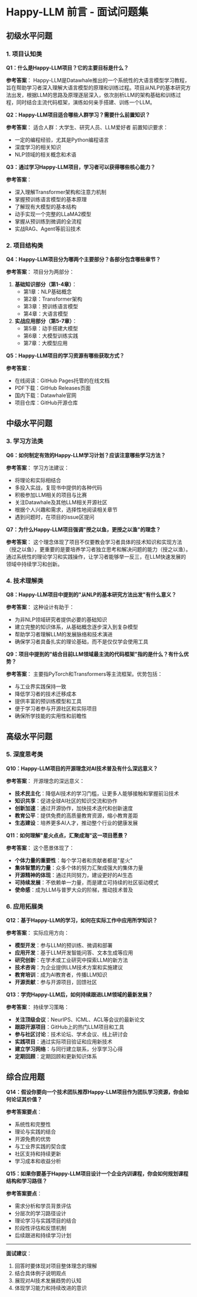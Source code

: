 # Happy-LLM 前言 - 面试问题集

## 初级水平问题

### 1. 项目认知类
**Q1：什么是Happy-LLM项目？它的主要目标是什么？**

**参考答案**：
Happy-LLM是Datawhale推出的一个系统性的大语言模型学习教程，旨在帮助学习者深入理解大语言模型的原理和训练过程。项目从NLP的基本研究方法出发，根据LLM的思路及原理逐层深入，依次剖析LLM的架构基础和训练过程，同时结合主流代码框架，演练如何亲手搭建、训练一个LLM。

**Q2：Happy-LLM项目适合哪些人群学习？需要什么前置知识？**

**参考答案**：
适合人群：大学生、研究人员、LLM爱好者
前置知识要求：
- 一定的编程经验，尤其是Python编程语言
- 深度学习的相关知识
- NLP领域的相关概念和术语

**Q3：通过学习Happy-LLM项目，学习者可以获得哪些核心能力？**

**参考答案**：
- 深入理解Transformer架构和注意力机制
- 掌握预训练语言模型的基本原理
- 了解现有大模型的基本结构
- 动手实现一个完整的LLaMA2模型
- 掌握从预训练到微调的全流程
- 实战RAG、Agent等前沿技术

### 2. 项目结构类
**Q4：Happy-LLM项目分为哪两个主要部分？各部分包含哪些章节？**

**参考答案**：
项目分为两部分：
1. **基础知识部分（第1-4章）**：
   - 第1章：NLP基础概念
   - 第2章：Transformer架构
   - 第3章：预训练语言模型
   - 第4章：大语言模型
2. **实战应用部分（第5-7章）**：
   - 第5章：动手搭建大模型
   - 第6章：大模型训练实践
   - 第7章：大模型应用

**Q5：Happy-LLM项目的学习资源有哪些获取方式？**

**参考答案**：
- 在线阅读：GitHub Pages托管的在线文档
- PDF下载：GitHub Releases页面
- 国内下载：Datawhale官网
- 项目仓库：GitHub开源仓库

## 中级水平问题

### 3. 学习方法类
**Q6：如何制定有效的Happy-LLM学习计划？应该注意哪些学习方法？**

**参考答案**：
学习方法建议：
- 将理论和实际相结合
- 多投入实战，复现书中提供的各种代码
- 积极参加LLM相关的项目与比赛
- 关注Datawhale及其他LLM相关开源社区
- 根据个人兴趣和需求，选择性地阅读相关章节
- 遇到问题时，在项目的issue区提问

**Q7：为什么Happy-LLM项目强调"授之以鱼，更授之以渔"的理念？**

**参考答案**：
这个理念体现了项目不仅要教会学习者具体的技术知识和实现方法（授之以鱼），更重要的是要培养学习者独立思考和解决问题的能力（授之以渔）。通过系统性的理论学习和实践操作，让学习者能够举一反三，在LLM快速发展的领域中持续学习和创新。

### 4. 技术理解类
**Q8：Happy-LLM项目中提到的"从NLP的基本研究方法出发"有什么意义？**

**参考答案**：
这种设计有助于：
- 为非NLP领域研究者提供必要的基础知识
- 建立完整的知识体系，从基础概念逐步深入到复杂模型
- 帮助学习者理解LLM的发展脉络和技术演进
- 确保学习者具备扎实的理论基础，而不是仅仅学会使用工具

**Q9：项目中提到的"结合目前LLM领域最主流的代码框架"指的是什么？有什么优势？**

**参考答案**：
主要指PyTorch和Transformers等主流框架。优势包括：
- 与工业界实践保持一致
- 降低学习者的技术迁移成本
- 提供丰富的预训练模型和工具
- 便于学习者参与开源社区和实际项目
- 确保所学技能的实用性和前瞻性

## 高级水平问题

### 5. 深度思考类
**Q10：Happy-LLM项目的开源理念对AI技术普及有什么深远意义？**

**参考答案**：
开源理念的深远意义：
- **技术民主化**：降低AI技术的学习门槛，让更多人能够接触和掌握前沿技术
- **知识共享**：促进全球AI社区的知识交流和协作
- **创新加速**：通过开源协作，加快技术迭代和创新速度
- **教育公平**：提供免费的高质量教育资源，缩小教育差距
- **生态建设**：培养更多AI人才，推动整个行业的健康发展

**Q11：如何理解"星火点点，汇聚成海"这一项目愿景？**

**参考答案**：
这个愿景体现了：
- **个体力量的重要性**：每个学习者和贡献者都是"星火"
- **集体智慧的力量**：众多个体的努力汇聚成强大的集体力量
- **开源精神的体现**：通过共同努力，建设更好的AI生态
- **可持续发展**：不依赖单一力量，而是建立可持续的社区驱动模式
- **使命感**：成为LLM与普罗大众的阶梯，推动技术普及

### 6. 应用拓展类
**Q12：基于Happy-LLM的学习，如何在实际工作中应用所学知识？**

**参考答案**：
实际应用方向：
- **模型开发**：参与LLM的预训练、微调和部署
- **应用开发**：基于LLM开发智能问答、文本生成等应用
- **研究创新**：在学术或工业研究中探索LLM的新方法
- **技术咨询**：为企业提供LLM技术方案和实施建议
- **教育培训**：成为AI教育者，传播LLM知识
- **开源贡献**：参与开源项目，回馈社区

**Q13：学完Happy-LLM后，如何持续跟进LLM领域的最新发展？**

**参考答案**：
持续学习策略：
- **关注顶级会议**：NeurIPS、ICML、ACL等会议的最新论文
- **跟踪开源项目**：GitHub上的热门LLM项目和工具
- **参与社区讨论**：技术论坛、学术会议、线上研讨会
- **实践项目**：通过实际项目验证和应用新技术
- **建立学习网络**：与同行建立联系，分享学习心得
- **定期回顾**：定期回顾和更新知识体系

## 综合应用题

**Q14：假设你要向一个技术团队推荐Happy-LLM项目作为团队学习资源，你会如何论证其价值？**

**参考答案要点**：
- 系统性和完整性
- 理论与实践的结合
- 开源免费的优势
- 与工业界实践的契合度
- 社区支持和持续更新
- 学习成本和收益分析

**Q15：如果你要基于Happy-LLM项目设计一个企业内训课程，你会如何规划课程结构和学习路径？**

**参考答案要点**：
- 需求分析和学员背景评估
- 分层次的学习路径设计
- 理论学习与实践项目的结合
- 阶段性评估和反馈机制
- 后续跟进和持续学习计划

---

**面试建议**：
1. 回答时要体现对项目整体理念的理解
2. 结合具体例子说明观点
3. 展现对AI技术发展趋势的认知
4. 体现学习能力和持续改进的意识